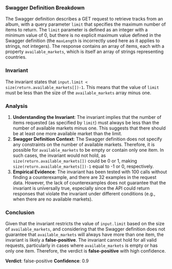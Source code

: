 ### Swagger Definition Breakdown
The Swagger definition describes a GET request to retrieve tracks from an album, with a query parameter `limit` that specifies the maximum number of items to return. The `limit` parameter is defined as an integer with a minimum value of 0, but there is no explicit maximum value defined in the Swagger definition (the `maxLength` is incorrectly used here as it applies to strings, not integers). The response contains an array of items, each with a property `available_markets`, which is itself an array of strings representing countries.

### Invariant
The invariant states that `input.limit < size(return.available_markets[])-1`. This means that the value of `limit` must be less than the size of the `available_markets` array minus one.

### Analysis
1. **Understanding the Invariant**: The invariant implies that the number of items requested (as specified by `limit`) must always be less than the number of available markets minus one. This suggests that there should be at least one more available market than the limit.
2. **Swagger Definition Context**: The Swagger definition does not specify any constraints on the number of available markets. Therefore, it is possible for `available_markets` to be empty or contain only one item. In such cases, the invariant would not hold, as `size(return.available_markets[])` could be 0 or 1, making `size(return.available_markets[])-1` equal to -1 or 0, respectively.
3. **Empirical Evidence**: The invariant has been tested with 100 calls without finding a counterexample, and there are 32 examples in the request data. However, the lack of counterexamples does not guarantee that the invariant is universally true, especially since the API could return responses that violate the invariant under different conditions (e.g., when there are no available markets).

### Conclusion
Given that the invariant restricts the value of `input.limit` based on the size of `available_markets`, and considering that the Swagger definition does not guarantee that `available_markets` will always have more than one item, the invariant is likely a **false-positive**. The invariant cannot hold for all valid requests, particularly in cases where `available_markets` is empty or has only one item. Therefore, the verdict is **false-positive** with high confidence.

**Verdict**: false-positive
**Confidence**: 0.9

